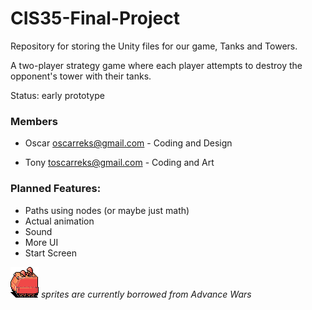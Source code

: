 # CIS35-Final-Project  
Repository for storing the Unity files for our game, Tanks and Towers.

A two-player strategy game where each player attempts to destroy the opponent's tower with their tanks.

Status: early prototype 


### Members
- Oscar oscarreks@gmail.com - Coding and Design

- Tony toscarreks@gmail.com -  Coding and Art

### Planned Features:
- Paths using nodes (or maybe just math)
- Actual animation
- Sound
- More UI
- Start Screen

![red][redtank] *sprites are currently borrowed from Advance Wars*

 
[redtank]: https://github.com/oscarreks/CIS35-Final-Project/blob/master/Assets/Sprites/APC-red.png "vrummm"
